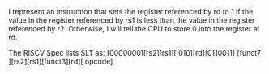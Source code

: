 I represent an instruction that sets the register referenced by rd to 1 if the value in the register referenced by rs1 is less than the value in the register referenced by r2. Otherwise, I will tell the CPU to store 0 into the register at rd.

The RISCV Spec lists SLT as:
[0000000][rs2][rs1][    010][rd][0110011]
[funct7    ][rs2][rs1][funct3][rd][  opcode]